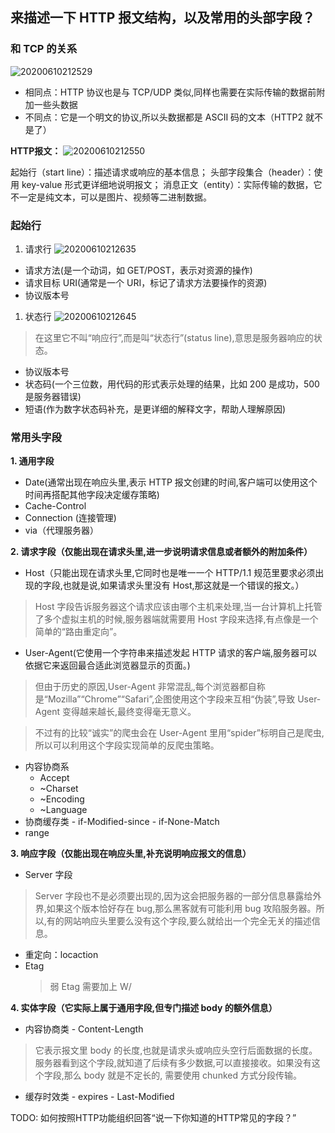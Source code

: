 ## 来描述一下 HTTP 报文结构，以及常用的头部字段？

### 和 TCP 的关系

![20200610212529]( https://supyyy-1259673491.cos.ap-beijing.myqcloud.com/2020/pictures20200610212529.png)

- 相同点：HTTP 协议也是与 TCP/UDP 类似,同样也需要在实际传输的数据前附加一些头数据
- 不同点：它是一个明文的协议,所以头数据都是 ASCII 码的文本（HTTP2 就不是了）

**HTTP报文：**
![20200610212550]( https://supyyy-1259673491.cos.ap-beijing.myqcloud.com/2020/pictures20200610212550.png)

起始行（start line）：描述请求或响应的基本信息；
头部字段集合（header）：使用 key-value 形式更详细地说明报文；
消息正文（entity）：实际传输的数据，它不一定是纯文本，可以是图片、视频等二进制数据。

### 起始行

1. 请求行
   ![20200610212635]( https://supyyy-1259673491.cos.ap-beijing.myqcloud.com/2020/pictures20200610212635.png)

- 请求方法(是一个动词，如 GET/POST，表示对资源的操作)
- 请求目标 URI(通常是一个 URI，标记了请求方法要操作的资源)
- 协议版本号

1. 状态行
   ![20200610212645]( https://supyyy-1259673491.cos.ap-beijing.myqcloud.com/2020/pictures20200610212645.png)

> 在这里它不叫“响应行”,而是叫“状态行”(status line),意思是服务器响应的状态。

- 协议版本号
- 状态码(一个三位数，用代码的形式表示处理的结果，比如 200 是成功，500 是服务器错误)
- 短语(作为数字状态码补充，是更详细的解释文字，帮助人理解原因)

### 常用头字段

**1. 通用字段**

- Date(通常出现在响应头里,表示 HTTP 报文创建的时间,客户端可以使用这个时间再搭配其他字段决定缓存策略)
- Cache-Control
- Connection (连接管理)
- via（代理服务器）

**2. 请求字段（仅能出现在请求头里,进一步说明请求信息或者额外的附加条件）**

- Host（只能出现在请求头里,它同时也是唯一一个 HTTP/1.1 规范里要求必须出现的字段,也就是说,如果请求头里没有 Host,那这就是一个错误的报文。）

> Host 字段告诉服务器这个请求应该由哪个主机来处理,当一台计算机上托管了多个虚拟主机的时候,服务器端就需要用 Host 字段来选择,有点像是一个简单的“路由重定向”。

- User-Agent(它使用一个字符串来描述发起 HTTP 请求的客户端,服务器可以依据它来返回最合适此浏览器显示的页面。)

> 但由于历史的原因,User-Agent 非常混乱,每个浏览器都自称是“Mozilla”“Chrome”“Safari”,企图使用这个字段来互相“伪装”,导致 User-Agent 变得越来越长,最终变得毫无意义。

> 不过有的比较“诚实”的爬虫会在 User-Agent 里用“spider”标明自己是爬虫,所以可以利用这个字段实现简单的反爬虫策略。

- 内容协商系
  - Accept
  - ~Charset
  - ~Encoding
  - ~Language
- 协商缓存类 - if-Modified-since - if-None-Match
- range

**3. 响应字段（仅能出现在响应头里,补充说明响应报文的信息）**

- Server 字段

> Server 字段也不是必须要出现的,因为这会把服务器的一部分信息暴露给外界,如果这个版本恰好存在 bug,那么黑客就有可能利用 bug 攻陷服务器。所以,有的网站响应头里要么没有这个字段,要么就给出一个完全无关的描述信息。

- 重定向：locaction
- Etag
  > 弱 Etag 需要加上 W/

**4. 实体字段（它实际上属于通用字段,但专门描述 body 的额外信息）**

- 内容协商类 - Content-Length

> 它表示报文里 body 的长度,也就是请求头或响应头空行后面数据的长度。服务器看到这个字段,就知道了后续有多少数据,可以直接接收。如果没有这个字段,那么 body 就是不定长的, 需要使用 chunked 方式分段传输。

- 缓存时效类 - expires - Last-Modified

TODO: 如何按照HTTP功能组织回答“说一下你知道的HTTP常见的字段？”